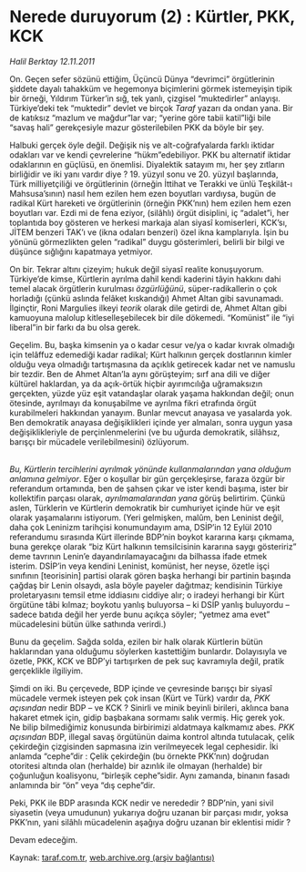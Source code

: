 # Nerede duruyorum (2) : Kürtler, PKK, KCK

*Halil Berktay 12.11.2011*

<div class="yazi"><p>On. Geçen sefer sözünü ettiğim, Üçüncü Dünya “devrimci” örgütlerinin şiddete dayalı tahakküm ve hegemonya biçimlerini görmek istemeyişin tipik bir örneği, Yıldırım Türker’in sığ, tek yanlı, çizgisel “muktedirler” anlayışı. Türkiye’deki tek “muktedir” devlet ve birçok <i>Taraf</i> yazarı da ondan yana. Bir de katıksız “mazlum ve mağdur”lar var; “yerine göre tabii katil”liği bile “savaş hali” gerekçesiyle mazur gösterilebilen PKK da böyle bir şey. </p>
<p>Halbuki gerçek öyle değil. Değişik niş ve alt-coğrafyalarda farklı iktidar odakları var ve kendi çevrelerine “hükm”edebiliyor. PKK bu alternatif iktidar odaklarının en güçlüsü, en önemlisi. Diyalektik satayım mı, her şey zıtların birliğidir ve iki yanı vardır diye ? 19. yüzyıl sonu ve 20. yüzyıl başlarında, Türk milliyetçiliği ve örgütlerinin (örneğin İttihat ve Terakki ve ünlü Teşkilât-ı Mahsusa’sının) nasıl hem ezilen hem ezen boyutları vardıysa, bugün de radikal Kürt hareketi ve örgütlerinin (örneğin PKK’nın) hem ezilen hem ezen boyutları var. Ezdi mi de fena eziyor, (silâhlı) örgüt disiplini, iç “adalet”i, her toplantıda boy gösteren ve herkesi markaja alan siyasî komiserleri, KCK’sı, JİTEM benzeri TAK’ı ve (ikna odaları benzeri) özel ikna kamplarıyla. İşin bu yönünü görmezlikten gelen “radikal” duygu gösterimleri, belirli bir bilgi ve düşünce sığlığını kapatmaya yetmiyor. </p>
<p>On bir. Tekrar altını çizeyim; hukuk değil siyasî realite konuşuyorum. Türkiye’de kimse, Kürtlerin ayrılma dahil kendi kaderini tâyin hakkını dahi temel alacak örgütlerin kurulması <i>özgürlüğünü</i>, süper-radikallerin o çok horladığı (çünkü aslında felâket kıskandığı) Ahmet Altan gibi savunamadı. İlginçtir, Roni Margulies ilkeyi <i>teorik</i> olarak dile getirdi de, Ahmet Altan gibi kamuoyuna malolup kitleselleşebilecek bir dile dökemedi. “Komünist” ile “iyi liberal”in bir farkı da bu olsa gerek. </p>
<p>Geçelim. Bu, başka kimsenin ya o kadar cesur ve/ya o kadar kıvrak olmadığı için telâffuz edemediği kadar radikal; Kürt halkının gerçek dostlarının kimler olduğu veya olmadığı tartışmasına da açıklık getirecek kadar net ve namuslu bir tezdir. Ben de Ahmet Altan’la aynı görüşteyim; sırf ana dili ve diğer kültürel haklardan, ya da açık-örtük hiçbir ayırımcılığa uğramaksızın gerçekten, yüzde yüz eşit vatandaşlar olarak yaşama hakkından değil; onun ötesinde, ayrılmayı da konuşabilme ve ayrılma fikri etrafında örgüt kurabilmeleri hakkından yanayım. Bunlar mevcut anayasa ve yasalarda yok. Ben demokratik anayasa değişiklikleri içinde yer almaları, sonra uygun yasa değişiklikleriyle de perçinlenmelerini (ve bu uğurda demokratik, silâhsız, barışçı bir mücadele verilebilmesini) özlüyorum.</p>
<p><i><br/>Bu, Kürtlerin tercihlerini ayrılmak yönünde kullanmalarından yana olduğum anlamına gelmiyor</i>. Eğer o koşullar bir gün gerçekleşirse, faraza özgür bir referandum ortamında, ben de şahsen çıkar ve ister kendi başıma, ister bir kollektifin parçası olarak, <i>ayrılmamalarından yana</i> görüş belirtirim. Çünkü aslen, Türklerin ve Kürtlerin demokratik bir cumhuriyet içinde hür ve eşit olarak yaşamalarını istiyorum. (Yeri gelmişken, malûm, ben Leninist değil, daha çok Leninizm tarihçisi konumundayım ama, DSİP’in 12 Eylül 2010 referandumu sırasında Kürt illerinde BDP’nin boykot kararına karşı çıkmama, buna gerekçe olarak “biz Kürt halkının temsilcisinin kararına saygı gösteririz” deme tavrının Lenin’e dayandırılamayacağını da bilhassa ifade etmek isterim. DSİP’in veya kendini Leninist, komünist, her neyse, özetle işçi sınıfının [teorisinin] partisi olarak gören başka herhangi bir partinin başında çağdaş bir Lenin olsaydı, asla böyle payeler dağıtmaz; kendisinin Türkiye proletaryasını temsil etme iddiasını ciddiye alır; o iradeyi herhangi bir Kürt örgütüne tâbi kılmaz; boykotu yanlış buluyorsa – ki DSİP yanlış buluyordu – sadece batıda değil her yerde bunu açıkça söyler; “yetmez ama evet” mücadelesini bütün ülke sathında verirdi.) </p>
<p>Bunu da geçelim. Sağda solda, ezilen bir halk olarak Kürtlerin bütün haklarından yana olduğumu söylerken kastettiğim bunlardır. Dolayısıyla ve özetle, PKK, KCK ve BDP’yi tartışırken de pek suç kavramıyla değil, pratik gerçeklikle ilgiliyim. </p>
<p>Şimdi on iki. Bu çerçevede, BDP içinde ve çevresinde barışçı bir siyasî mücadele vermek isteyen pek çok insan (Kürt ve Türk) vardır da, <i>PKK açısından</i> nedir BDP – ve KCK ? Sinirli ve minik beyinli birileri, aklınca bana hakaret etmek için, gidip başbakana sormamı salık vermiş. Hiç gerek yok. Ne bilip bilmediğimiz konusunda birbirimizi aldatmaya kalkmamız abes. <i>PKK açısından</i> BDP, illegal savaş örgütünün daima kontrol altında tutulacak, çelik çekirdeğin çizgisinden sapmasına izin verilmeyecek legal cephesidir. İki anlamda “cephe”dir : Çelik çekirdeğin (bu örnekte PKK’nın) doğrudan otoritesi altında olan (herhalde) bir azınlık ile olmayan (herhalde) bir çoğunluğun koalisyonu, “birleşik cephe”sidir. Aynı zamanda, binanın fasadı anlamında bir “ön” veya “dış cephe”dir. </p>
<p>Peki, PKK ile BDP arasında KCK nedir ve nerededir ? BDP’nin, yani sivil siyasetin (veya umudunun) yukarıya doğru uzanan bir parçası mıdır, yoksa PKK’nın, yani silâhlı mücadelenin aşağıya doğru uzanan bir eklentisi midir ?</p>
<p>Devam edeceğim.</p>
</div>

Kaynak: [taraf.com.tr](http://www.taraf.com.tr/halil-berktay/makale-nerede-duruyorum-2-kurtler-pkk-kck.htm), [web.archive.org (arşiv bağlantısı)](http://web.archive.org/web/20130822075955/http://www.taraf.com.tr/halil-berktay/makale-nerede-duruyorum-2-kurtler-pkk-kck.htm)
